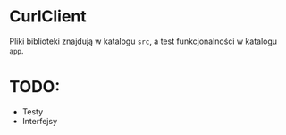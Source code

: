 # CurlClient


Pliki biblioteki znajdują w katalogu `src`, a test funkcjonalności w katalogu `app`.

# TODO:
 - Testy
 - Interfejsy